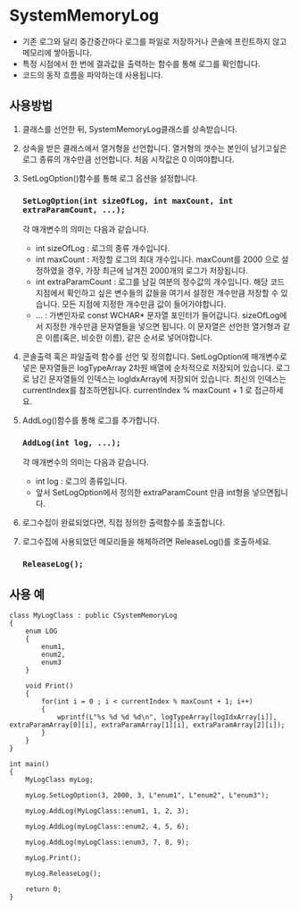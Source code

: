 # SystemMemoryLog
* 기존 로그와 달리 중간중간마다 로그를 파일로 저장하거나 콘솔에 프린트하지 않고 메모리에 쌓아둡니다.
* 특정 시점에서 한 번에 결과값을 출력하는 함수를 통해 로그를 확인합니다.
* 코드의 동작 흐름을 파악하는데 사용됩니다.

## 사용방법
1. 클래스를 선언한 뒤, SystemMemoryLog클래스를 상속받습니다.
2. 상속을 받은 클래스에서 열거형을 선언합니다. 열거형의 갯수는 본인이 남기고싶은 로그 종류의 개수만큼 선언합니다. 처음 시작값은 0 이여야합니다.
3. SetLogOption()함수를 통해 로그 옵션을 설정합니다.

      ### ```SetLogOption(int sizeOfLog, int maxCount, int extraParamCount, ...);```
    
    각 매개변수의 의미는 다음과 같습니다.
    * int sizeOfLog : 로그의 종류 개수입니다.
    * int maxCount : 저장할 로그의 최대 개수입니다. maxCount를 2000 으로 설정하였을 경우, 가장 최근에 남겨진 2000개의 로그가 저장됩니다.
    * int extraParamCount : 로그를 남길 여분의 정수값의 개수입니다. 해당 코드지점에서 확인하고 싶은 변수들의 값들을 여기서 설정한 개수만큼 저장할 수 있습니다. 모든 지점에 지정한 개수만큼 값이 들어가야합니다.
    * ... : 가변인자로 const WCHAR* 문자열 포인터가 들어갑니다. sizeOfLog에서 지정한 개수만큼 문자열들을 넣으면 됩니다. 이 문자열은 선언한 열거형과 같은 이름(혹은, 비슷한 이름), 같은 순서로 넣어야합니다.
    
4. 콘솔출력 혹은 파일출력 함수를 선언 및 정의합니다. SetLogOption에 매개변수로 넣은 문자열들은 logTypeArray 2차원 배열에 순차적으로 저장되어 있습니다. 로그로 남긴 문자열들의 인덱스는 logIdxArray에 저장되어 있습니다. 최신의 인덱스는 currentIndex를 참조하면됩니다. currentIndex % maxCount + 1 로 접근하세요.
5. AddLog()함수를 통해 로그를 추가합니다.

      ### ```AddLog(int log, ...);```
      
     각 매개변수의 의미는 다음과 같습니다.
     * int log : 로그의 종류입니다.
     * 앞서 SetLogOption에서 정의한 extraParamCount 만큼 int형을 넣으면됩니다.
     
6. 로그수집이 완료되었다면, 직접 정의한 출력함수를 호출합니다.
7. 로그수집에 사용되었던 메모리들을 해제하려면 ReleaseLog()를 호출하세요.

      ### ```ReleaseLog();```
      
## 사용 예
    class MyLogClass : public CSystemMemoryLog
    {
        enum LOG
        {
            enum1,
            enum2,
            enum3
        }
        
        void Print()
        {
            for(int i = 0 ; i < currentIndex % maxCount + 1; i++)
            {
                wprintf(L"%s %d %d %d\n", logTypeArray[logIdxArray[i]], extraParamArray[0][i], extraParamArray[1][i], extraParamArray[2][i]); 
            }
        }
    }
    
    int main()
    {
        MyLogClass myLog;
        
        myLog.SetLogOption(3, 2000, 3, L"enum1", L"enum2", L"enum3");
        
        myLog.AddLog(MyLogClass::enum1, 1, 2, 3);
        
        myLog.AddLog(myLogClass::enum2, 4, 5, 6);
        
        myLog.AddLog(myLogClass::enum3, 7, 8, 9);
        
        myLog.Print();
        
        myLog.ReleaseLog();
        
        return 0;
    }
